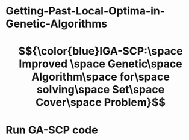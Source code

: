 # Getting-Past-Local-Optima-in-Genetic-Algorithms
# $${\color{blue}IGA-SCP:\space Improved \space Genetic\space Algorithm\space for\space solving\space Set\space Cover\space Problem}$$


# Run GA-SCP code

